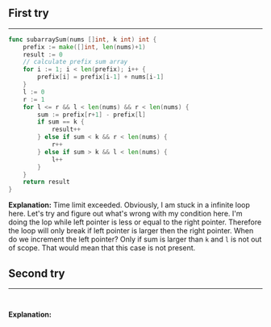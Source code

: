 ## First try
___
```go
func subarraySum(nums []int, k int) int {
    prefix := make([]int, len(nums)+1)
    result := 0
    // calculate prefix sum array
    for i := 1; i < len(prefix); i++ {
        prefix[i] = prefix[i-1] + nums[i-1]
    }
    l := 0
    r := 1
    for l <= r && l < len(nums) && r < len(nums) {
        sum := prefix[r+1] - prefix[l]
        if sum == k {
            result++
        } else if sum < k && r < len(nums) {
            r++
        } else if sum > k && l < len(nums) {
            l++
        }
    }
    return result
}
```

**Explanation:**
Time limit exceeded. Obviously, I am stuck in a infinite loop here. Let's try and figure out what's wrong with my condition here. I'm doing the lop while left pointer is less or equal to the right pointer. Therefore the loop will only break if left pointer is larger then the right pointer. When do we increment the left pointer? Only if sum is larger than `k` and `l` is not out of scope. That would mean that this case is not present. 



## Second try
____
```go



```

**Explanation:**

